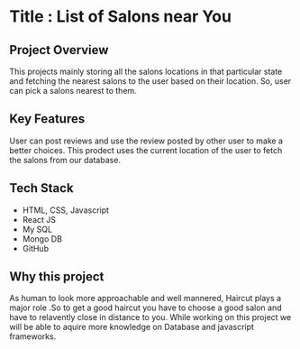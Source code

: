# Title : List of Salons near You

## Project Overview
This projects mainly storing all the salons locations in that particular state and fetching the nearest salons to the user based on their location. So, user can pick a salons nearest to them.

## Key Features
User can post reviews and use the review posted by other user to make a better choices. This prodect uses the current location of the user to fetch the salons from our database.

## Tech Stack
- HTML, CSS, Javascript
- React JS
- My SQL
- Mongo DB
- GitHub

## Why this project
As human to look more approachable and well mannered, Haircut plays a major role .So to get a good haircut you have to choose a good salon and have to relavently close in distance to you. While working on this project we will be able to aquire more knowledge on Database and javascript frameworks.


